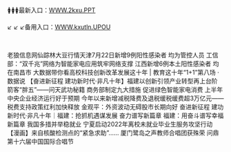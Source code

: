 <p>
	🚺🚺🚺最新入口：<a href="http://www.baidu.com/link?url=6MA2SWnO3Raqke39an_0PUxosM6ZrUGzi1BN9tNnlPW&wd">WWW.2kxu.PPT</a> 
	<p>
		↙
↙
↙备用入口：<a href="http://www.baidu.com/link?url=6MA2SWnO3Raqke39an_0PUxosM6ZrUGzi1BN9tNnlPW&wd">WWW.kxutln.UPOU</a> 
	</p>
	<p>
		<br />
	</p>
	<p>
		老狼信息网仙踪林大豆行情天津7月22日新增9例阳性感染者 均为管控人员
工信部：“双千兆”网络为智能家电应用筑牢网络支撑
江西新增6例本土阳性感染者 均在南昌市
大数据带你看高校科技创新改革发展这十年 | 教育这十年“1+1”第八场 · 数据说
【奋进新征程 建功新时代·非凡十年】福建以创新引领产业转型再上台阶
箭客“胖五”——问天武功秘籍
商务部制定九大措施 促进绿色智能家电消费
上半年中央企业经济运行好于预期
今年以来新增减税降费及退税缓税缓费超3万亿元——税费支持政策红利加快释放
金观平：外资波动无碍股市长期向好
奋进新征程 建功新时代·非凡十年｜福建：抢抓机遇谋发展 奋力谱写新篇章
福建：用奋斗谱写幸福新篇章
我国多措并举稳就业
宁夏启动2022年离校未就业毕业生服务攻坚行动
【漫画】来自核酸检测点的“紧急求助”……
厦门鹭岛之声教师合唱团获殊荣 问鼎第十六届中国国际合唱节
	</p>
